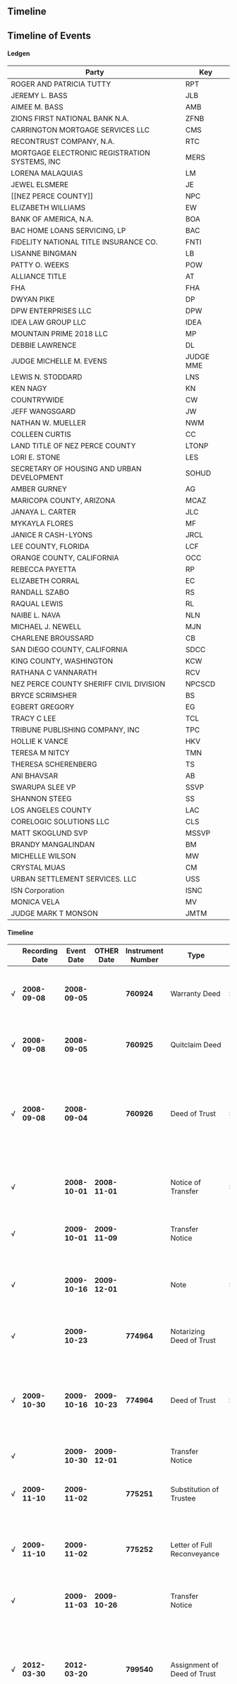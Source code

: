 ## Timeline

## Timeline of Events

#### Ledgen
| Party                                         | Key       |
| --------------------------------------------- | --------- |
| ROGER AND PATRICIA TUTTY                      | RPT       |
| JEREMY L. BASS                                | JLB       |
| AIMEE M. BASS                                 | AMB       |
| ZIONS FIRST NATIONAL BANK N.A.                | ZFNB      |
| CARRINGTON MORTGAGE SERVICES LLC              | CMS       |
| RECONTRUST COMPANY, N.A.                      | RTC       |
| MORTGAGE ELECTRONIC REGISTRATION SYSTEMS, INC | MERS      |
| LORENA MALAQUIAS                              | LM        |
| JEWEL ELSMERE                                 | JE        |
| [[NEZ PERCE COUNTY]]                              | NPC       |
| ELIZABETH WILLIAMS                            | EW        |
| BANK OF AMERICA, N.A.                         | BOA       |
| BAC HOME LOANS SERVICING, LP                  | BAC       |
| FIDELITY NATIONAL TITLE INSURANCE CO.         | FNTI      |
| LISANNE BINGMAN                               | LB        |
| PATTY O. WEEKS                                | POW       |
| ALLIANCE TITLE                                | AT        |
| FHA                                           | FHA       |
| DWYAN PIKE                                    | DP        |
| DPW ENTERPRISES LLC                           | DPW       |
| IDEA LAW GROUP LLC                            | IDEA      |
| MOUNTAIN PRIME 2018 LLC                       | MP        |
| DEBBIE LAWRENCE                               | DL        |
| JUDGE MICHELLE M. EVENS                       | JUDGE MME |
| LEWIS N. STODDARD                             | LNS       |
| KEN NAGY                                      | KN        |
| COUNTRYWIDE                                   | CW        |
| JEFF WANGSGARD                                | JW        |
| NATHAN W. MUELLER                             | NWM       |
| COLLEEN CURTIS                                | CC        |
| LAND TITLE OF NEZ PERCE COUNTY                | LTONP     |
| LORI E. STONE                                 | LES       |
| SECRETARY OF HOUSING AND URBAN DEVELOPMENT    | SOHUD     |
| AMBER GURNEY                                  | AG        |
| MARICOPA COUNTY, ARIZONA                      | MCAZ      |
| JANAYA L. CARTER                              | JLC       |
| MYKAYLA FLORES                                | MF        |
| JANICE R CASH-LYONS                           | JRCL      |
| LEE COUNTY, FLORIDA                           | LCF       |
| ORANGE COUNTY, CALIFORNIA                     | OCC       |
| REBECCA PAYETTA                               | RP        |
| ELIZABETH CORRAL                              | EC        |
| RANDALL SZABO                                 | RS        |
| RAQUAL LEWIS                                  | RL        |
| NAIBE L. NAVA                                 | NLN       |
| MICHAEL J. NEWELL                             | MJN       |
| CHARLENE BROUSSARD                            | CB        |
| SAN DIEGO COUNTY, CALIFORNIA                  | SDCC      |
| KING COUNTY, WASHINGTON                       | KCW       |
| RATHANA C VANNARATH                           | RCV       |
| NEZ PERCE COUNTY SHERIFF CIVIL DIVISION       | NPCSCD    |
| BRYCE SCRIMSHER                               | BS        |
| EGBERT GREGORY                                | EG        |
| TRACY C LEE                                   | TCL       |
| TRIBUNE PUBLISHING COMPANY, INC               | TPC       |
| HOLLIE K VANCE                                | HKV       |
| TERESA M NITCY                                | TMN       |
| THERESA SCHERENBERG                           | TS        |
| ANI BHAVSAR                                   | AB        |
| SWARUPA SLEE VP                               | SSVP      |
| SHANNON STEEG                                 | SS        |
| LOS ANGELES COUNTY                            | LAC       |
| CORELOGIC SOLUTIONS LLC                       | CLS       |
| MATT SKOGLUND SVP                             | MSSVP     |
| BRANDY MANGALINDAN                            | BM        |
| MICHELLE WILSON                               | MW        |
| CRYSTAL MUAS                                  | CM        |
| URBAN SETTLEMENT SERVICES. LLC                | USS       |
| ISN Corporation                               | ISNC      |
| MONICA VELA                                   | MV        |
| JUDGE MARK T MONSON                           | JMTM      |

#### Timeline
|     | Recording Date | Event Date     | OTHER Date     | Instrument Number | Type                             | Amount     | Event Description                                                                      | Parties                                                                           | Exhibit |
| --- | -------------- | -------------- | -------------- | ----------------- | -------------------------------- | ---------- | -------------------------------------------------------------------------------------- | --------------------------------------------------------------------------------- | ------- |
| √   | **2008-09-08** | **2008-09-05** |                | **760924**        | Warranty Deed                    | $10.00     | Warranty Deed recorded • RPT transfer property to JLB with full warranty               | RPT, JLB, LToNP, POW, NPC, LES                                                    | W       |
| √   | **2008-09-08** | **2008-09-05** |                | **760925**        | Quitclaim Deed                   |            | Quitclaim Deed recorded • AMB releasing all interest to JLB via quitclaim              | JLB, AMB, LToNP, POW, NPC, LES                                                    | V       |
| √   | **2008-09-08** | **2008-09-04** |                | **760926**        | Deed of Trust                    | $148418.00 | Deed of Trust recorded for ZFNB loan on the property  AT 6.375%                        | ZFNB, JLB, CC, LToNP, POW, NPC, AMB, LES, SoHUD, FHA, MERS                        | U       |
| √   |                | **2008-10-01** | **2008-11-01** |                   | Notice of Transfer               | $146418.00 | FROM CW Notice transfer from ZFNB to CW of $146418.00 AT 6.375%                        | ZFNB, CW, JLB                                                                     | AL      |
| √   |                | **2009-10-01** | **2009-11-09** |                   | Transfer Notice                  |            | From BAC Transfer notice from CW to BAC                                                | BoA, BAC, CW, JLB, MSSVP                                                          | AO      |
| √   |                | **2009-10-16** | **2009-12-01** |                   | Note                             | $148614.00 | A promisary note to BoA for $148614.00 AT 5.000% Not recorded internal confidential    | BoA, BAC, JLB, AT, EW, FHA                                                        | XX      |
| √   |                | **2009-10-23** |                | **774964**        | Notarizing Deed of Trust         |            | Notarizing Date of Deed of Trust in question                                           | JLB, AMB, LB, NPC                                                                 | T       |
| √   | **2009-10-30** | **2009-10-16** | **2009-10-23** | **774964**        | Deed of Trust                    | $148614.00 | Deed of Trust With BoA in question recorded AT 5.000%                                  | BoA, AT, EW, FNTI, MERS, JLB, AMB, POW, LB, NPC, FHA, SoHUD                       | T       |
| √   |                | **2009-10-30** | **2009-12-01** |                   | Transfer Notice                  |            | Transfer from BoA to BAC                                                               | BoA, BAC, JLB                                                                     | AQ      |
| √   | **2009-11-10** | **2009-11-02** |                | **775251**        | Substitution of Trustee          |            | Substitution of Trustee recorded; transfer is on **760926**                            | RTC, POW, NPC, JE, LM, JLB, MERS, MCAZ                                            | S       |
| √   | **2009-11-10** | **2009-11-02** |                | **775252**        | Letter of Full Reconveyance      |            | Letter of Full Reconveyance recorded, loan fully satisfied under **760926**            | RTC, JLB, POW, NPC, JE, LM, MCAZ                                                  | R       |
| √   |                | **2009-11-03** | **2009-10-26** |                   | Transfer Notice                  |            | From BAC Transfer going from BoA to BAC - POV is BoA though                            | BoA, BAC, JLB                                                                     | AP      |
| √   | **2012-03-30** | **2012-03-20** |                | **799540**        | Assignment of Deed of Trust      |            | Assignment of Deed of Trust recorded, transferring interests on **774964**             | BAC, MERS, JLB, SSVP, SS, LAC, FNIT, BoA, NPC, POW, CLS                           | Q       |
|     | **2012-09-28** | **2012-09-14** | **2014-06-09** |                   | LOAN MODIFICATION AGREEMENT      | $142709.46 | LOAN MODIFICATION AGREEMENT prodived by CMS - unrecorded -- $142709.46 @4.375%         | CMS, BoA, JLB, MW, CM, USS                                                        | XX      |
|     |                | **2012-09-14** | **2012-09-28** |                   | Subordinate Note                 | $7392.91   | A subordinate Note prodived by CMS - unrecorded                                        | CMS, JLB, MW                                                                      | XX      |
|     |                | **2012-09-14** | **2012-09-28** |                   | Subordinate Note                 | $7392.91   | A subordinate Note prodived by CMS - unrecorded                                        | JLB, MW, SoHUD, BoA                                                               | XX      |
|     |                | **2017-20-07** | **2017-10-07** |                   | NOTICE OF SERVICIING TRANSFER    | $136104.14 | Transfer of servicing of loan from Bank od America N.A. to Carrington                  | CMS, BoA, JLB                                                                     | XX      |
|     | **2019-11-00** | **2019-12-31** | **2012-09-01** |                   | New Loan Packet                  | $7392.91   | CMS sent loan pactets backdated 2012-09-01 for $142709.46 @4.375% offeres bibe of $100 | CMS, JLB, AMB, BM, BoA                                                            | A       |
|     | **2020-07-30** | **2020-07-31** | **2020-07-01** |                   | Covid-19 Forbearance Letter      |            | Put on forbearance                                                                     | CMS, JLB                                                                          | XX      |
|     |                | **2021-07-01** | **2022-01-01** |                   | Covid-19 Forbearance Legal END   |            | Allowed 12 months forbearance for FHA, 18 if starting before 2020-06-30                |                                                                                   | AI      |
|     |                | **2022-03-16** | **2022-03-15** |                   | LOAN MOD                         | $14390.38  | LOAN MOD AFTER ON FORBEARANCE TO LONG for $113644.27 w/ add $1507.65 @3.875%           | CMS, JLB, ISNC, SoHUD, MV, BoA                                                    | XX      |
| √   |                | **2022-04-26** | **2022-05-31** |                   | Covid-19 Forbearance Letter      |            | Stating the forbearance plan end date pushed to 23 months 2022-05-31                   | CMS, JLB                                                                          | AH      |
|     |                | **2022-06-18** |                |                   | Covid-19 Forbearance END Letter  |            | Stating the forbearance plan end date emded @ 24 months on 2022-06-18                  | CMS, JLB                                                                          | XX      |
|     |                | **2022-06-18** | **2020-07-01** |                   | Notice of Intent                 | $24650.38  | Instent notice of intent to foreclose                                                  | CMS, JLB                                                                          | XX      |
| √   | **2022-08-02** | **2022-08-09** |                | **902078**        | Appointment of Successor Trustee |            | Appointment of Successor Trustee from  recorded on **774964**                          | BoA, CMS, IDEA, POW, RL, NPC, JLB, FNTI, MERS, MJN                                | P       |
| √   | **2022-08-16** | **2022-08-17** |                | **902262**        | Notice                           | $139529.94 | Notice of Default on **774964** for $112136.62 plus what they want to add at 4.3750%   | BoA, JLB, FNTI, MERS, CMS, MJN, IDEA, POW, RL, NPC, KCW, RCV                      | K/O     |
| √   | **2022-11-16** | **2022-08-17** |                | **904186**        | Affidavit                        |            | Affidavit of Mailing recorded                                                          | IDEA, TS, JLB, NPC, POW, RL, KCW, RCV                                             | N       |
| √   | **2022-11-16** | **2022-08-19** |                | **904187**        | Affidavit                        |            | Affidavit of Compliance with IC 45-1506C recorded                                      | BoA, CMS, EC, NPC, POW, RL, RP, OCC                                               | M       |
| √   | **2022-11-16** | **2022-08-23** |                | **904188**        | Affidavit                        |            | Affidavit of Compliance recorded  under **774964**                                     | CMS, IDEA, MJN, NPC, POW, RL, KCW, RCV                                            | L       |
| √   | **2022-11-16** | **2022-08-31** |                | **904189**        | Affidavit                        |            | Affidavit of Service recorded by Sheriff                                               | BoA, JLB, FNTI, MERS, CMS, MJN, IDEA, POW, RL, NPC, KCW, RCV, NPCSCD, BS, EG, TCL | K       |
| √   | **2022-11-16** | **2022-08-24** | **2022-09-14** | **904190**        | Affidavit                        |            | Affidavit of Publication recorded                                                      | CMS, IDEA, POW, RL, NPC, TPC, HKV, TMN                                            | J       |
|     |                |                | **2022-12-12** |                   | CEASE AND DESIST LETTER          |            | Sent a Sease and Desist letter to IDEA and MJN                                         | IDEA, JLB, MJN                                                                    |         |
|     |                |                | **2022-12-27** | **CV35-22-1875**  | COMPLAINT AND SUMMONS FILED      |            | Filed a Complaint and Summons but served the wrong location to MJN                     | IDEA, NPC, JLB, MJN                                                               |         |
|     |                |                | **2022-12-30** |                   | TRUSTEE'S SALE                   |            | First time the auction was to be held                                                  | IDEA, NPC, JLB                                                                    |         |
| √   | **2023-01-06** | **2023-01-03** |                | **905033**        | Affidavit & Notice               |            | Affidavit of Mailing recorded & NOTICE OF POSTPONED TRUSTEE'S SALE on **774964**       | CMS, IDEA, MJN, CB, SDCC, POW, RL, NPC                                            | I       |
|     |                | **2023-01-17** |                | **CV35-22-1875**  | Motion to Dismiss and strike     |            | MJN files a response of a motion to dismiss                                            | CMS, IDEA, MJN, JMTM, NPC, JLB, POW                                               |         |
|     |                | **2023-01-26** |                | **CV35-22-1875**  | Hearing on Motion to Dismiss     |            | Didn't do well, but learned what I am supposed to do, tell the judge what the law is   | CMS, IDEA, MJN, JMTM, NPC, JLB, POW                                               |         |
| √   | **2023-01-31** | **2023-01-30** | **2023-01-26** | **905449**        | Affidavit & Notice               |            | Affidavit of Mailing recorded & NOTICE OF POSTPONED TRUSTEE'S SALE on **774964**       | CMS, IDEA, MJN, CB, SDCC, POW, RL, NPC                                            | H       |
| √   | **2023-03-09** | **2023-02-23** |                | **906092**        | Appointment of Successor Trustee |            | Appointment of Successor Trustee RS of IDEA under  **774964**                          | BoA, CMS, JLB, IDEA, POW, RL, NPC, OCC, EC, RS, FNTI, MERS, NLN                   | AR      |
|     |                | **2023-02-17** |                | **CV35-22-1875**  | Court Order                      |            | Court denies TRO                                                                       | CMS, IDEA, MJN, JMTM, NPC, JLB, POW                                               |         |
|     |                | **2023-03-09** |                | **CV35-22-1875**  | Court Order                      |            | Court denies Reconsideration                                                           | CMS, IDEA, MJN, JMTM, NPC, JLB, POW                                               |         |
|     | **2024-01-29** |                |                | **912340**        | Affidavit                        |            | Affidavit of Mailing confirming postponed Trustee's Sale                               | CMS, IDEA, JLB                                                                    |         |

## Events from the the point the sale was attempted                                                                                                                                                                                                                                                                 |

|     | Recording Date | Event Date     | OTHER Date     | Instrument Number | Type                             | Amount     | Event Description                                                                      | Parties                                                                           | Exhibit |
| --- | -------------- | -------------- | -------------- | ----------------- | -------------------------------- | ---------- | -------------------------------------------------------------------------------------- | --------------------------------------------------------------------------------- | ------- |
|     | **2024-02-29** |                |                |                   | Trustee Sale                     | $165346.71 | Trustee sale conducted; DPW,MP "purchases" property                                    | DPW, MP, IDEA, JLB, DL                                                            |         |
|     | **2024-03-01** | **2024-03-04** |                | **912874**        | Trustee's Deed                   | $165346.71 | Trustee's Deed issued to DPW,MP from **774964** through **902262**                     | DPW, MP, IDEA, JLC, POW, NPC, MF, BoA, MERS, JRCL, LCF                            |         |
|     | **2024-03-21** |                |                |                   | Notice                           |            | Notice to Vacate sent to JLB and tenant Pike                                           | LNS, DPW, MP, JLB, DP                                                             |         |
|     | **2024-03-25** |                |                |                   | Notice                           |            | Notice to Vacate received by JLB and Pike                                              | LNS, DPW, MP, JLB, DP                                                             |         |
|     | **2024-05-02** |                |                |                   | Correspondence                   |            | Follow-up email sent to authorities                                                    | JLB, Authority group                                                              |         |
|     | **2024-07-09** | **2024-07-08** |                | **CV35-24-1063**  | Summons and Complaint            | $221.00    | Plaintiffs file a POST FORECLOSURE COMPLAINT FOR EJECTMENT AND RESTITUTION OF PROPERTY | LNS, DPW, MP, POW, AG, NPC, JLB, DP                                               |         |
|     | **2024-08-13** |                |                | **CV35-24-1063**  | Motion                           |            | JLB files a Motion for Appointment of Co-Counsel                                       | JLB                                                                               |         |
|     | **2024-09-16** |                |                | **CV35-24-1063**  | Motion                           |            | Plaintiffs file their Motion for Summary Judgment                                      | DPW, MP, NWM, JW, LNS, JLB, DP, Judge MME, KN                                     |         |
|     | **2024-09-17** |                |                | **CV35-24-1063**  | Status Conference                |            | A Status Conference called by Judge MME held                                           | LNS, DPW, MP, JLB, DP, Judge MME, KN                                              |         |
|     | **2024-10-08** |                |                | **CV35-24-1063**  | Status Conference                |            | A Status Conference called by Judge MME held                                           | LNS, DPW, MP, JLB, DP, Judge MME, KN                                              |         |
|     | **2024-10-15** |                |                | **CV35-24-1063**  | Response                         |            | JLB submits Response to Plaintiffs' Motion for Summary Judgment                        | JLB, LNS, DPW, MP, DP, Judge MME, KN                                              |         |
|     | **2024-10-18** |                | **2024-10-20** | **CV35-24-1063**  | Reply Memorandum                 |            | Plaintiffs file a reply memorandum in support of Motion for Summary Judgment           | DPW, MP, JW, LNS, JLB, DP, Judge MME, KN                                          |         |
|     | **2024-10-21** |                |                | **CV35-24-1063**  | Reply Memorandum                 |            | JLB file a reply memorandum in respons to Plaintiffs Reply                             | JLB, DPW, MP, LNS, DP, Judge MME, KN                                              |         |
|     | **2024-10-22** |                |                | **CV35-24-1063**  | Hearing                          |            | Hearing for Motion for Summary Judgment                                                | LNS, DPW, MP, JLB, DP, Judge MME, KN                                              |         |
|     | **2024-11-05** |                |                | **CV35-24-1063**  | Ruling                           |            | Court grants summary judgment in part against JLB but denies against DP                | DPW, MP, JLB, DP                                                                  |         |
|     | **2024-11-06** |                |                | **CV35-24-1063**  | Motion                           |            | JLB files a Motion for Reconsideration and Motion for Stay                             | JLB                                                                               |         |
|     | **2024-12-10** |                |                | **CV35-24-1063**  | Scheduled Hearing                |            | Scheduled hearing for reconsideration of the case                                      | JLB, KN, Judge MME, DPW, MP                                                       |         |

